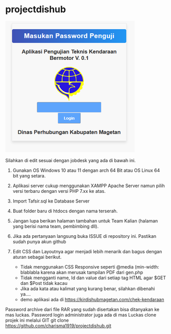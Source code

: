 # projectdishub
![Tampilan aplikasi dishub](tampilan.png?raw=true "tampilan aplikasi")


Silahkan di edit sesuai dengan jobdesk yang ada di bawah ini.
1. Gunakan OS Windows 10 atau 11 dengan arch 64 Bit atau OS Linux 64 bit yang setara.
2. Aplikasi server cukup menggunakan XAMPP Apache Server namun pilih versi terbaru dengan versi PHP 7.xx ke atas.
3. Import Tafsir.sql ke Database Server
4. Buat folder baru di htdocs dengan nama terserah.
5. Jangan lupa berikan halaman tambahan untuk Team Kalian (halaman yang berisi nama team, pembimbing dll).
6. Jika ada pertanyaan langsung buka ISSUE di repository ini. Pastikan sudah punya akun github
7. Edit CSS dan Layoutnya agar menjadi lebih menarik dan bagus dengan aturan sebagai berikut.

   - Tidak menggunakan CSS Responsive seperti @media (min-width: blablabla karena akan merusak tampilan PDF dari gen.php
   - Tidak mengganti name, Id dan value dari setiap tag HTML agar $GET dan $Post tidak kacau
   - Jika ada kata atau kalimat yang kurang benar, silahkan dibenahi ya....
   - demo aplikasi ada di https://kirdishubmagetan.com/chek-kendaraan

  Password archive dari file RAR yang sudah disertakan bisa ditanyakan ke mas luckas.
  Password login administrator juga ada di mas Luckas
  clone projek ini melalui GIT
  git clone https://github.com/charisma1919/projectdishub.git
